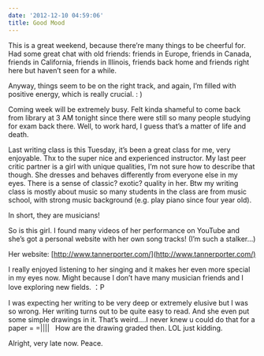 ```yaml
---
date: '2012-12-10 04:59:06'
title: Good Mood
---
```


This is a great weekend, because there’re many things to be cheerful for. Had some great chat with old friends: friends in Europe, friends in Canada, friends in California, friends in Illinois, friends back home and friends right here but haven’t seen for a while.

Anyway, things seem to be on the right track, and again, I’m filled with positive energy, which is really crucial. : )

Coming week will be extremely busy. Felt kinda shameful to come back from library at 3 AM tonight since there were still so many people studying for exam back there. Well, to work hard, I guess that’s a matter of life and death.

Last writing class is this Tuesday, it’s been a great class for me, very enjoyable. Thx to the super nice and experienced instructor. My last peer critic partner is a girl with unique qualities, I’m not sure how to describe that though. She dresses and behaves differently from everyone else in my eyes. There is a sense of classic? exotic? quality in her. Btw my writing class is mostly about music so many students in the class are from music school, with strong music background (e.g. play piano since four year old).

In short, they are musicians!

So is this girl. I found many videos of her performance on YouTube and she’s got a personal website with her own song tracks! (I’m such a stalker…)

Her website: [http://www.tannerporter.com/](http://www.tannerporter.com/)

I really enjoyed listening to her singing and it makes her even more special in my eyes now. Might because I don’t have many musician friends and I love exploring new fields. ：P

I was expecting her writing to be very deep or extremely elusive but I was so wrong. Her writing turns out to be quite easy to read. And she even put some simple drawings in it. That’s weird….I never knew u could do that for a paper = =||||   How are the drawing graded then. LOL just kidding.

Alright, very late now. Peace.


